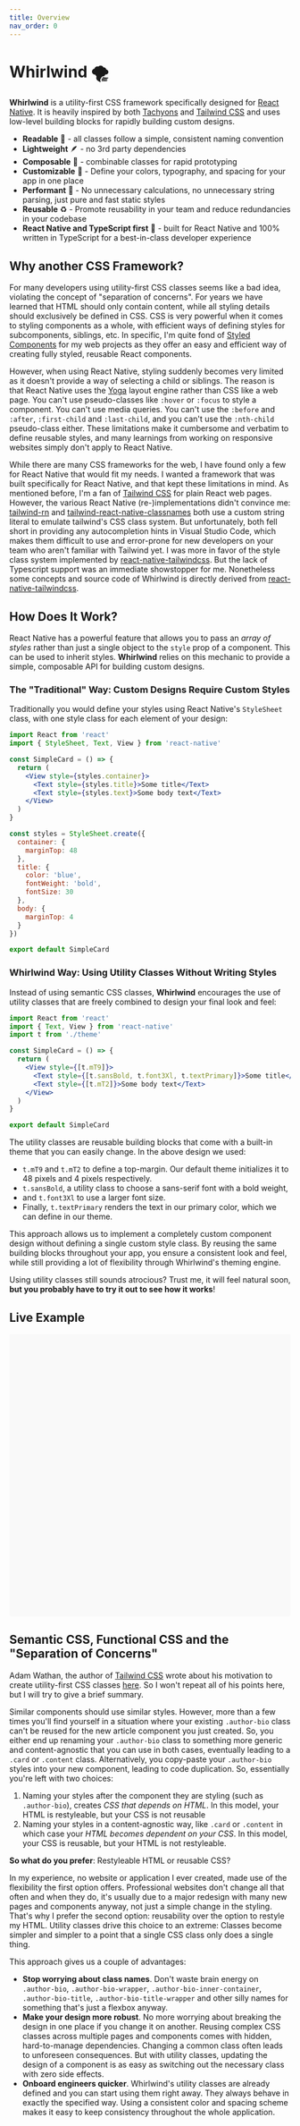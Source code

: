 ```yaml
---
title: Overview
nav_order: 0
---
```


# Whirlwind 🌪️

**Whirlwind** is a utility-first CSS framework specifically designed for [React Native](https://reactnative.dev/). It is heavily inspired by both [Tachyons](https://tachyons.io/) and [Tailwind CSS](https://tailwindcss.com/) and uses low-level building blocks for rapidly building custom designs.

- **Readable** 👀 - all classes follow a simple, consistent naming convention
- **Lightweight** 🪶 - no 3rd party dependencies
- **Composable** 🧱 - combinable classes for rapid prototyping
- **Customizable** 💅 - Define your colors, typography, and spacing for your app in one place
- **Performant** 🚀 - No unnecessary calculations, no unnecessary string parsing, just pure and fast static styles
- **Reusable** ♻️ - Promote reusability in your team and reduce redundancies in your codebase
- **React Native and TypeScript first** 🥇 - built for React Native and 100% written in TypeScript for a best-in-class developer experience

## Why another CSS Framework?

For many developers using utility-first CSS classes seems like a bad idea, violating the concept of "separation of concerns". For years we have learned that HTML should only contain content, while all styling details should exclusively be defined in CSS. CSS is very powerful when it comes to styling components as a whole, with efficient ways of defining styles for subcomponents, siblings, etc. In specific, I'm quite fond of [Styled Components](https://styled-components.com/) for my web projects as they offer an easy and efficient way of creating fully styled, reusable React components.

However, when using React Native, styling suddenly becomes very limited as it doesn't provide a way of selecting a child or siblings. The reason is that React Native uses the [Yoga](https://yogalayout.com/) layout engine rather than CSS like a web page. You can't use pseudo-classes like `:hover` or `:focus` to style a component. You can't use media queries. You can't use the `:before` and `:after`, `:first-child` and `:last-child`, and you can't use the `:nth-child` pseudo-class either. These limitations make it cumbersome and verbatim to define reusable styles, and many learnings from working on responsive websites simply don't apply to React Native.

While there are many CSS frameworks for the web, I have found only a few for React Native that would fit my needs. I wanted a framework that was built specifically for React Native, and that kept these limitations in mind. As mentioned before, I'm a fan of [Tailwind CSS](https://tailwindcss.com/) for plain React web pages. However, the various React Native (re-)implementations didn't convince me: [tailwind-rn](https://github.com/vadimdemedes/tailwind-rn) and [tailwind-react-native-classnames](https://github.com/jaredh159/tailwind-react-native-classnames) both use a custom string literal to emulate tailwind's CSS class system. But unfortunately, both fell short in providing any autocompletion hints in Visual Studio Code, which makes them difficult to use and error-prone for new developers on your team who aren't familiar with Tailwind yet. I was more in favor of the style class system implemented by [react-native-tailwindcss](https://github.com/TVke/react-native-tailwindcss). But the lack of Typescript support was an immediate showstopper for me. Nonetheless some concepts and source code of Whirlwind is directly derived from [react-native-tailwindcss](https://github.com/TVke/react-native-tailwindcss).

## How Does It Work?

React Native has a powerful feature that allows you to pass an _array of styles_ rather than just a single object to the `style` prop of a component. This can be used to inherit styles. **Whirlwind** relies on this mechanic to provide a simple, composable API for building custom designs.

### The "Traditional" Way: Custom Designs Require Custom Styles

Traditionally you would define your styles using React Native's `StyleSheet` class, with one style class for each element of your design:

```jsx
import React from 'react'
import { StyleSheet, Text, View } from 'react-native'

const SimpleCard = () => {
  return (
    <View style={styles.container}>
      <Text style={styles.title}>Some title</Text>
      <Text style={styles.text}>Some body text</Text>
    </View>
  )
}

const styles = StyleSheet.create({
  container: {
    marginTop: 48
  },
  title: {
    color: 'blue',
    fontWeight: 'bold',
    fontSize: 30
  },
  body: {
    marginTop: 4
  }
})

export default SimpleCard
```

### Whirlwind Way: Using Utility Classes Without Writing Styles

Instead of using semantic CSS classes, **Whirlwind** encourages the use of utility classes that are freely combined to design your final look and feel:

```jsx
import React from 'react'
import { Text, View } from 'react-native'
import t from './theme'

const SimpleCard = () => {
  return (
    <View style={[t.mT9]}>
      <Text style={[t.sansBold, t.font3Xl, t.textPrimary]}>Some title</Text>
      <Text style={[t.mT2]}>Some body text</Text>
    </View>
  )
}

export default SimpleCard
```

The utility classes are reusable building blocks that come with a built-in theme that you can easily change. In the above design we used:

- `t.mT9` and `t.mT2` to define a top-margin. Our default theme initializes it to 48 pixels and 4 pixels respectively.
- `t.sansBold`, a utility class to choose a sans-serif font with a bold weight,
- and `t.font3Xl` to use a larger font size.
- Finally, `t.textPrimary` renders the text in our primary color, which we can define in our theme.

This approach allows us to implement a completely custom component design without defining a single custom style class. By reusing the same building blocks throughout your app, you ensure a consistent look and feel, while still providing a lot of flexibility through Whirlwind's theming engine.

Using utility classes still sounds atrocious? Trust me, it will feel natural soon, **but you probably have to try it out to see how it works**!

## Live Example

<div data-snack-id="@arabold/react-native-whirlwind" data-snack-platform="web" data-snack-preview="true" data-snack-theme="light" style="overflow:hidden;background:#F9F9F9;border:1px solid var(--color-border);border-radius:4px;height:505px;width:100%"></div>
<script async src="https://snack.expo.dev/embed.js"></script>

## Semantic CSS, Functional CSS and the "Separation of Concerns"

Adam Wathan, the author of [Tailwind CSS](https://tailwindcss.com/) wrote about his motivation to create utility-first CSS classes [here](https://adamwathan.me/css-utility-classes-and-separation-of-concerns/). So I won't repeat all of his points here, but I will try to give a brief summary.

Similar components should use similar styles. However, more than a few times you'll find yourself in a situation where your existing `.author-bio` class can't be reused for the new article component you just created. So, you either end up renaming your `.author-bio` class to something more generic and content-agnostic that you can use in both cases, eventually leading to a `.card` or `.content` class. Alternatively, you copy-paste your `.author-bio` styles into your new component, leading to code duplication. So, essentially you're left with two choices:

1. Naming your styles after the component they are styling (such as `.author-bio`), creates _CSS that depends on HTML_. In this model, your HTML is restyleable, but your CSS is not reusable
2. Naming your styles in a content-agnostic way, like `.card` or `.content` in which case your _HTML becomes dependent on your CSS_. In this model, your CSS is reusable, but your HTML is not restyleable.

**So what do you prefer**: Restyleable HTML or reusable CSS?

In my experience, no website or application I ever created, made use of the flexibility the first option offers. Professional websites don't change all that often and when they do, it's usually due to a major redesign with many new pages and components anyway, not just a simple change in the styling. That's why I prefer the second option: reusability over the option to restyle my HTML. Utility classes drive this choice to an extreme: Classes become simpler and simpler to a point that a single CSS class only does a single thing.

This approach gives us a couple of advantages:

- **Stop worrying about class names**. Don't waste brain energy on `.author-bio`, `.author-bio-wrapper`, `.author-bio-inner-container`, `.author-bio-title`, `.author-bio-title-wrapper` and other silly names for something that's just a flexbox anyway.
- **Make your design more robust**. No more worrying about breaking the design in one place if you change it on another. Reusing complex CSS classes across multiple pages and components comes with hidden, hard-to-manage dependencies. Changing a common class often leads to unforeseen consequences. But with utility classes, updating the design of a component is as easy as switching out the necessary class with zero side effects.
- **Onboard engineers quicker**. Whirlwind's utility classes are already defined and you can start using them right away. They always behave in exactly the specified way. Using a consistent color and spacing scheme makes it easy to keep consistency throughout the whole application.
